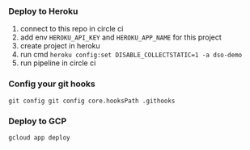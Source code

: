 ### Deploy to Heroku
1. connect to this repo in circle ci
2. add env `HEROKU_API_KEY` and `HEROKU_APP_NAME` for this project
3. create project in heroku
4. run cmd `heroku config:set DISABLE_COLLECTSTATIC=1 -a dso-demo`
5. run pipeline in circle ci

### Config your git hooks
```shell script
git config git config core.hooksPath .githooks
```

### Deploy to GCP
```shell script
gcloud app deploy
```
